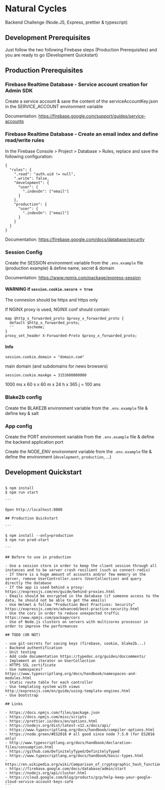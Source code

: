 # Natural Cycles

Backend Challenge (Node.JS, Express, prettier & typescript)

## Development Prerequisites

Just follow the two following Firebase steps (Production Prerequisites) and you are ready to go (Development Quickstart)

## Production Prerequisites

### Firebase Realtime Database - Service account creation for Admin SDK

Create a service account & save the content of the serviceAccountKey.json in the SERVICE_ACCOUNT environment variable

Documentation: https://firebase.google.com/support/guides/service-accounts

### Firebase Realtime Database - Create an email index and define read/write rules

In the Firebase Console > Project > Database > Rules, replace and save the following configuration:

```
{
  "rules": {
    ".read": "auth.uid != null",
    ".write": false,
    "development": {
      "user": {
      	".indexOn": ["email"]
      }
    },
    "production": {
      "user": {
      	".indexOn": ["email"]
      }
    }
  }
}
```

Documentation: https://firebase.google.com/docs/database/security

### Session Config

Create the SESSION environment variable from the `.env.example` file (production example) & define name, secret & domain

Documentation: https://www.npmjs.com/package/express-session

#### WARNING if `session.cookie.secure = true`

The connexion should be https and https only

If NGINX proxy is used, NGINX conf should contain:

```
map $http_x_forwarded_proto $proxy_x_forwarded_proto {
  default $http_x_forwarded_proto;
  ''      $scheme;
}
proxy_set_header X-Forwarded-Proto $proxy_x_forwarded_proto;
```

#### Info

`session.cookie.domain = "domain.com"`

main domain (and subdomains for news browsers)

`session.cookie.maxAge = 3153600000000`

1000 ms x 60 s x 60 m x 24 h x 365 j = 100 ans

### Blake2b config

Create the BLAKE2B environment variable from the `.env.example` file & define key & salt

### App config

Create the PORT environment variable from the `.env.example` file & define the backend application port

Create the NODE_ENV environment variable from the `.env.example` file & define the environment (`development`, `production`, ...)

## Development Quickstart

````

$ npm install
$ npm run start

```

Open http://localhost:8080

## Production Quickstart

```

$ npm install --only=production
$ npm run prod-start

```

## Before to use in production

- Use a session store in order to keep the client session through all instances and to be server crash resilient (such as connect-redis)
- If there is a huge amount of accounts and/or few memory on the server, remove UserController.users (UserCollection) and query directly the database
- If the app is used behind a proxy: https://expressjs.com/en/guide/behind-proxies.html
- Emails should be encrypted in the database (if someone access to the data, he should not be able to get the emails)
- Use Helmet & follow "Production Best Practices: Security" https://expressjs.com/en/advanced/best-practice-security.html
- Use the cors in order to reduce unexpected traffic https://www.npmjs.com/package/cors
- Use of Node.js clusters on servers with multicores processor in order to improve the performances

## TODO (OR NOT)

- use git-secrets for saving keys (firebase, cookie, blake2b...)
- Backend authentification
- Unit testing
- Add code documentation https://typedoc.org/guides/doccomments/
- Implement an iterator on UserCollection
- HTTPS SSL certificate
- Use namespaces? https://www.typescriptlang.org/docs/handbook/namespaces-and-modules.html
- Static route table for each controller
- Use templating system with views http://expressjs.com/en/guide/using-template-engines.html
- Use bootstrap

## Links

- https://docs.npmjs.com/files/package.json
- https://docs.npmjs.com/misc/scripts
- https://prettier.io/docs/en/options.html
- https://nodejs.org/dist/latest-v12.x/docs/api/
- https://www.typescriptlang.org/docs/handbook/compiler-options.html
- https://node.green/#ES2016 # all good since node 7.5.0 (for ES2016 only)
- http://www.typescriptlang.org/docs/handbook/declaration-files/consumption.html
- https://github.com/DefinitelyTyped/DefinitelyTyped
- https://www.typescriptlang.org/docs/handbook/basic-types.html
- https://en.wikipedia.org/wiki/Comparison_of_cryptographic_hash_functions
- https://firebase.google.com/docs/database/admin/start
- https://nodejs.org/api/cluster.html
- https://cloud.google.com/blog/products/gcp/help-keep-your-google-cloud-service-account-keys-safe
```
````
